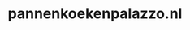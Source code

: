 ---
layout: post
title: "pannenkoekenpalazzo.nl"
internal_url: "/dutchgov/pannenkoekenpalazzo.nl.html"
subdomains_count: 2
all_subdomains_count: 2
urls_count: 2
ssl_rank: 0
http_rank: 75
url_link: /data/pannenkoekenpalazzo.nl/urls.txt
all_subdomains_link: /data/pannenkoekenpalazzo.nl/all_subdomains.txt
subdomains_link: /data/pannenkoekenpalazzo.nl/subdomains.txt
categories: dutchgov
---